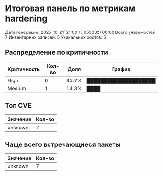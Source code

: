 # Итоговая панель по метрикам hardening

Дата генерации: 2025-10-21T21:00:15.959332+00:00
Всего уязвимостей: 7
Инвентарных записей: 5
Уникальных хостов: 5

## Распределение по критичности

| Критичность | Кол-во | Доля | График |
|-------------|--------|------|--------|
| High | 6 |  85.7% | ████████████████████ |
| Medium | 1 |  14.3% | ████ |

## Топ CVE

| Значение | Кол-во |
|----------|--------|
| unknown | 7 |

## Чаще всего встречающиеся пакеты

| Значение | Кол-во |
|----------|--------|
| unknown | 7 |
